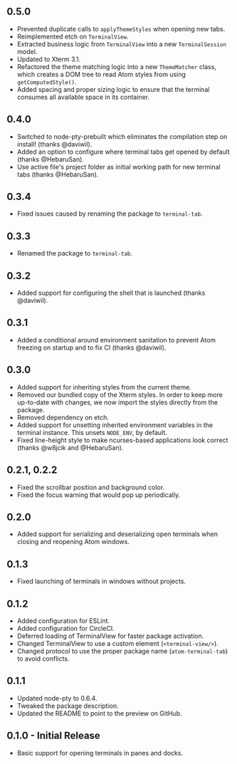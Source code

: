## 0.5.0

* Prevented duplicate calls to `applyThemeStyles` when opening new tabs.
* Reimplemented etch on `TerminalView`.
* Extracted business logic from `TerminalView` into a new `TerminalSession` model.
* Updated to Xterm 3.1.
* Refactored the theme matching logic into a new `ThemeMatcher` class, which creates a DOM tree to read Atom styles from using `getComputedStyle()`.
* Added spacing and proper sizing logic to ensure that the terminal consumes all available space in its container.

## 0.4.0

* Switched to node-pty-prebuilt which eliminates the compilation step on install! (thanks @daviwil).
* Added an option to configure where terminal tabs get opened by default (thanks @HebaruSan).
* Use active file's project folder as initial working path for new terminal tabs (thanks @HebaruSan).

## 0.3.4

* Fixed issues caused by renaming the package to `terminal-tab`.

## 0.3.3

* Renamed the package to `terminal-tab`.

## 0.3.2

* Added support for configuring the shell that is launched (thanks @daviwil).

## 0.3.1

* Added a conditional around environment sanitation to prevent Atom freezing on startup and to fix CI (thanks @daviwil).

## 0.3.0

* Added support for inheriting styles from the current theme.
* Removed our bundled copy of the Xterm styles. In order to keep more up-to-date with changes, we now import the styles directly from the package.
* Removed dependency on etch.
* Added support for unsetting inherited environment variables in the terminal instance. This unsets `NODE_ENV`, by default.
* Fixed line-height style to make ncurses-based applications look correct (thanks @w8jcik and @HebaruSan).

## 0.2.1, 0.2.2

* Fixed the scrollbar position and background color.
* Fixed the focus warning that would pop up periodically.

## 0.2.0

* Added support for serializing and deserializing open terminals when closing and reopening Atom windows.

## 0.1.3

* Fixed launching of terminals in windows without projects.

## 0.1.2

* Added configuration for ESLint.
* Added configuration for CircleCI.
* Deferred loading of TerminalView for faster package activation.
* Changed TerminalView to use a custom element (`<terminal-view/>`).
* Changed protocol to use the proper package name (`atom-terminal-tab`) to avoid conflicts.

## 0.1.1

* Updated node-pty to 0.6.4.
* Tweaked the package description.
* Updated the README to point to the preview on GitHub.

## 0.1.0 - Initial Release

* Basic support for opening terminals in panes and docks.

